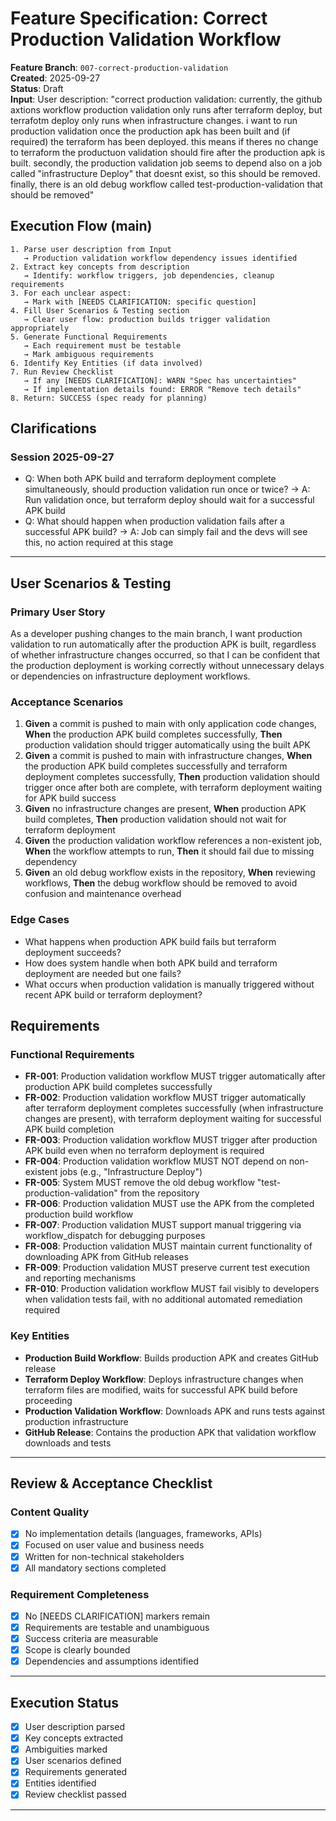 # Feature Specification: Correct Production Validation Workflow

**Feature Branch**: `007-correct-production-validation`  
**Created**: 2025-09-27  
**Status**: Draft  
**Input**: User description: "correct production validation: currently, the github axtions workflow production validation only runs after terraform deploy, but terrafotm deploy only runs when infrastructure changes. i want to run production validation once the production apk has been built and (if required) the terraform has been deployed. this means if theres no change to terraform the productuon validation should fire after the production apk is built. secondly, the production validation job seems to depend also on a job called \"infrastructure Deploy\" that doesnt exist, so this should be removed. finally, there is an old debug workflow called test-production-validation that should be removed"

## Execution Flow (main)

```
1. Parse user description from Input
   → Production validation workflow dependency issues identified
2. Extract key concepts from description
   → Identify: workflow triggers, job dependencies, cleanup requirements
3. For each unclear aspect:
   → Mark with [NEEDS CLARIFICATION: specific question]
4. Fill User Scenarios & Testing section
   → Clear user flow: production builds trigger validation appropriately
5. Generate Functional Requirements
   → Each requirement must be testable
   → Mark ambiguous requirements
6. Identify Key Entities (if data involved)
7. Run Review Checklist
   → If any [NEEDS CLARIFICATION]: WARN "Spec has uncertainties"
   → If implementation details found: ERROR "Remove tech details"
8. Return: SUCCESS (spec ready for planning)
```

## Clarifications

### Session 2025-09-27

- Q: When both APK build and terraform deployment complete simultaneously, should production validation run once or twice? → A: Run validation once, but terraform deploy should wait for a successful APK build
- Q: What should happen when production validation fails after a successful APK build? → A: Job can simply fail and the devs will see this, no action required at this stage

---

## User Scenarios & Testing

### Primary User Story

As a developer pushing changes to the main branch, I want production validation to run automatically after the production APK is built, regardless of whether infrastructure changes occurred, so that I can be confident that the production deployment is working correctly without unnecessary delays or dependencies on infrastructure deployment workflows.

### Acceptance Scenarios

1. **Given** a commit is pushed to main with only application code changes, **When** the production APK build completes successfully, **Then** production validation should trigger automatically using the built APK
2. **Given** a commit is pushed to main with infrastructure changes, **When** the production APK build completes successfully and terraform deployment completes successfully, **Then** production validation should trigger once after both are complete, with terraform deployment waiting for APK build success
3. **Given** no infrastructure changes are present, **When** production APK build completes, **Then** production validation should not wait for terraform deployment
4. **Given** the production validation workflow references a non-existent job, **When** the workflow attempts to run, **Then** it should fail due to missing dependency
5. **Given** an old debug workflow exists in the repository, **When** reviewing workflows, **Then** the debug workflow should be removed to avoid confusion and maintenance overhead

### Edge Cases

- What happens when production APK build fails but terraform deployment succeeds?
- How does system handle when both APK build and terraform deployment are needed but one fails?
- What occurs when production validation is manually triggered without recent APK build or terraform deployment?

## Requirements

### Functional Requirements

- **FR-001**: Production validation workflow MUST trigger automatically after production APK build completes successfully
- **FR-002**: Production validation workflow MUST trigger automatically after terraform deployment completes successfully (when infrastructure changes are present), with terraform deployment waiting for successful APK build completion
- **FR-003**: Production validation workflow MUST trigger after production APK build even when no terraform deployment is required
- **FR-004**: Production validation workflow MUST NOT depend on non-existent jobs (e.g., "Infrastructure Deploy")
- **FR-005**: System MUST remove the old debug workflow "test-production-validation" from the repository
- **FR-006**: Production validation MUST use the APK from the completed production build workflow
- **FR-007**: Production validation MUST support manual triggering via workflow_dispatch for debugging purposes
- **FR-008**: Production validation MUST maintain current functionality of downloading APK from GitHub releases
- **FR-009**: Production validation MUST preserve current test execution and reporting mechanisms
- **FR-010**: Production validation workflow MUST fail visibly to developers when validation tests fail, with no additional automated remediation required

### Key Entities

- **Production Build Workflow**: Builds production APK and creates GitHub release
- **Terraform Deploy Workflow**: Deploys infrastructure changes when terraform files are modified, waits for successful APK build before proceeding
- **Production Validation Workflow**: Downloads APK and runs tests against production infrastructure
- **GitHub Release**: Contains the production APK that validation workflow downloads and tests

---

## Review & Acceptance Checklist

### Content Quality

- [x] No implementation details (languages, frameworks, APIs)
- [x] Focused on user value and business needs
- [x] Written for non-technical stakeholders
- [x] All mandatory sections completed

### Requirement Completeness

- [x] No [NEEDS CLARIFICATION] markers remain
- [x] Requirements are testable and unambiguous
- [x] Success criteria are measurable
- [x] Scope is clearly bounded
- [x] Dependencies and assumptions identified

---

## Execution Status

- [x] User description parsed
- [x] Key concepts extracted
- [x] Ambiguities marked
- [x] User scenarios defined
- [x] Requirements generated
- [x] Entities identified
- [x] Review checklist passed

---
